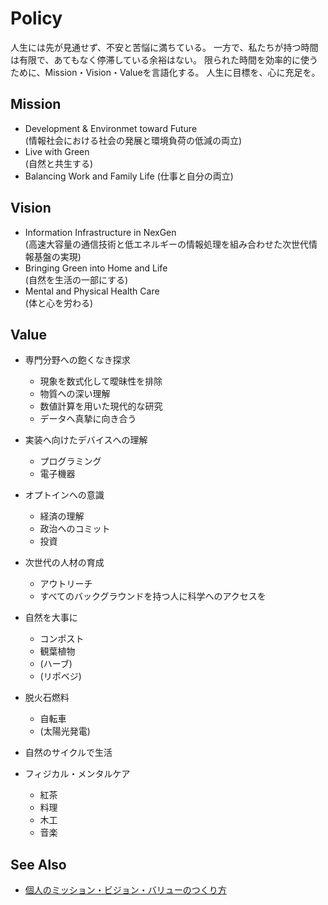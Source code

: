 # Policy
人生には先が見通せず、不安と苦悩に満ちている。
一方で、私たちが持つ時間は有限で、あてもなく停滞している余裕はない。
限られた時間を効率的に使うために、Mission・Vision・Valueを言語化する。
人生に目標を、心に充足を。

## Mission
* Development & Environmet toward Future </br>
  (情報社会における社会の発展と環境負荷の低減の両立)
* Live with Green </br>
  (自然と共生する)
* Balancing Work and Family Life
  (仕事と自分の両立)

## Vision
* Information Infrastructure in NexGen </br>
  (高速大容量の通信技術と低エネルギーの情報処理を組み合わせた次世代情報基盤の実現)
* Bringing Green into Home and Life </br>
  (自然を生活の一部にする)
* Mental and Physical Health Care </br>
  (体と心を労わる)

## Value
- 専門分野への飽くなき探求
    * 現象を数式化して曖昧性を排除
    * 物質への深い理解
    * 数値計算を用いた現代的な研究
    * データへ真摯に向き合う
- 実装へ向けたデバイスへの理解
    * プログラミング
    * 電子機器
- オプトインへの意識
    * 経済の理解
    * 政治へのコミット
    * 投資
- 次世代の人材の育成
    * アウトリーチ
    * すべてのバックグラウンドを持つ人に科学へのアクセスを

- 自然を大事に
    * コンポスト
    * 観葉植物
    * (ハーブ)
    * (リポベジ)
- 脱火石燃料
     * 自転車
     * (太陽光発電)
- 自然のサイクルで生活

- フィジカル・メンタルケア
    * 紅茶
    * 料理
    * 木工
    * 音楽

## See Also
* [個人のミッション・ビジョン・バリューのつくり方](https://media.bizmake.jp/method/personal-mvv/)